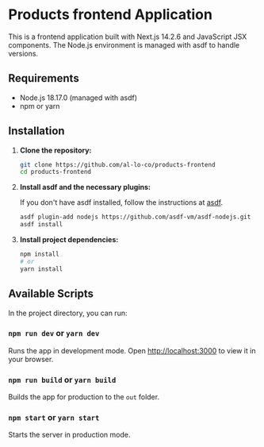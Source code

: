 # Products frontend Application

This is a frontend application built with Next.js 14.2.6 and JavaScript JSX components. The Node.js environment is managed with asdf to handle versions.

## Requirements

- Node.js 18.17.0 (managed with asdf)
- npm or yarn

## Installation

1. **Clone the repository:**

    ```bash
    git clone https://github.com/al-lo-co/products-frontend
    cd products-frontend
    ```

2. **Install asdf and the necessary plugins:**

    If you don't have asdf installed, follow the instructions at [asdf](https://asdf-vm.com/guide/getting-started.html#_2-download-asdf).

    ```bash
    asdf plugin-add nodejs https://github.com/asdf-vm/asdf-nodejs.git
    asdf install
    ```

3. **Install project dependencies:**

    ```bash
    npm install
    # or
    yarn install
    ```

## Available Scripts

In the project directory, you can run:

### `npm run dev` or `yarn dev`

Runs the app in development mode.
Open [http://localhost:3000](http://localhost:3000) to view it in your browser.

### `npm run build` or `yarn build`

Builds the app for production to the `out` folder.

### `npm start` or `yarn start`

Starts the server in production mode.
